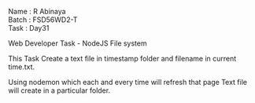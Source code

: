 Name : R Abinaya   
Batch : FSD56WD2-T   
Task : Day31  


Web Developer Task - NodeJS File system

This Task Create a text file in timestamp folder and filename in current time.txt. 

Using nodemon which each and every time will refresh that page Text file will create in a particular folder.
